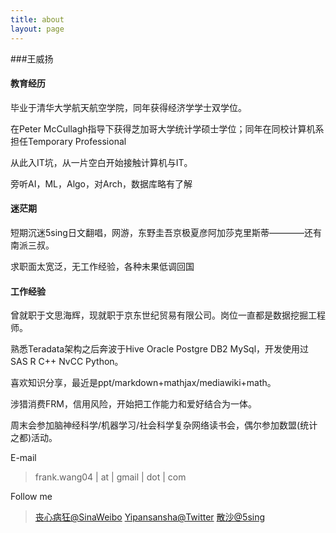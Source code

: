 ```yaml
---
title: about
layout: page
---
```


###王威扬

#### 教育经历

毕业于清华大学航天航空学院，同年获得经济学学士双学位。

在Peter McCullagh指导下获得芝加哥大学统计学硕士学位；同年在同校计算机系担任Temporary Professional

从此入IT坑，从一片空白开始接触计算机与IT。

旁听AI，ML，Algo，对Arch，数据库略有了解

#### 迷茫期

短期沉迷5sing日文翻唱，网游，东野圭吾京极夏彦阿加莎克里斯蒂————还有南派三叔。

求职面太宽泛，无工作经验，各种未果低调回国

#### 工作经验

曾就职于文思海辉，现就职于京东世纪贸易有限公司。岗位一直都是数据挖掘工程师。

熟悉Teradata架构之后奔波于Hive Oracle Postgre DB2 MySql，开发使用过SAS R C++ NvCC Python。

喜欢知识分享，最近是ppt/markdown+mathjax/mediawiki+math。

涉猎消费FRM，信用风险，开始把工作能力和爱好结合为一体。

周末会参加脑神经科学/机器学习/社会科学复杂网络读书会，偶尔参加数盟(统计之都)活动。


E-mail 

> frank.wang04 | at | gmail | dot | com

Follow me

> [丧心病狂@SinaWeibo](http://weibo.com/yipansansha)
> [Yipansansha@Twitter](https://twitter.com/yipansansha)
> [散沙@5sing](http://www.5sing.com/13163223/default.html)
